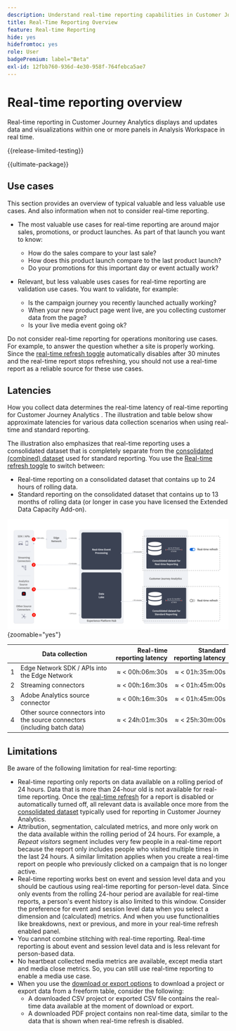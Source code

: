 ```yaml
---
description: Understand real-time reporting capabilities in Customer Journey Analytics.
title: Real-Time Reporting Overview
feature: Real-time Reporting
hide: yes
hidefromtoc: yes
role: User
badgePremium: label="Beta"
exl-id: 12fbb760-936d-4e30-958f-764febca5ae7
---
```

# Real-time reporting overview

Real-time reporting in Customer Journey Analytics displays and updates data and visualizations within one or more panels in Analysis Workspace in real time.

{{release-limited-testing}}

{{ultimate-package}}

## Use cases

This section provides an overview of typical valuable and less valuable use cases. And also information when not to consider real-time reporting.

* The most valuable use cases for real-time reporting are around major sales, promotions, or product launches. 
As part of that launch you want to know:

  * How do the sales compare to your last sale?
  * How does this product launch compare to the last product launch?
  * Do your promotions for this important day or event actually work?

* Relevant, but less valuable uses cases for real-time reporting are validation use cases. 
You want to validate, for example:

  * Is the campaign journey you recently launched actually working?
  * When your new product page went live, are you collecting customer data from the page?
  * Is your live media event going ok?

Do not consider real-time reporting for operations monitoring use cases. For example, to answer the question whether a site is properly working. Since the [real-time refresh toggle](use-real-time.md) automatically disables after 30 minutes and the real-time report stops refreshing, you should not use a real-time report as a reliable source for these use cases.


## Latencies

How you collect data determines the real-time latency of real-time reporting for Customer Journey Analytics . The illustration and table below show approximate latencies for various data collection scenarios when using real-time and standard reporting.

The illustration also emphasizes that real-time reporting uses a consolidated dataset that is completely separate from the [consolidated (combined) dataset](/help/connections/combined-dataset.md) used for standard reporting. You use the [Real-time refresh toggle](use-real-time.md) to switch between: 

* Real-time reporting on a consolidated dataset that contains up to 24 hours of rolling data.
* Standard reporting on the consolidated dataset that contains up to 13 months of rolling data (or longer in case you have licensed the Extended Data Capacity Add-on).

![Real-time reporting](assets/real-time-reporting-latencies.svg){zoomable="yes"}

| | Data collection | Real-time reporting latency | Standard reporting latency |
|:---:|---|--:|--:|
| 1 | Edge Network SDK / APIs into the Edge Network | &approx; &lt; 00h:06m:30s | &approx; &lt; 01h:35m:00s | 
| 2 | Streaming connectors | &approx; &lt; 00h:16m:30s | &approx; &lt; 01h:45m:00s |
| 3 | Adobe Analytics source connector | &approx; &lt; 00h:16m:30s | &approx; &lt; 01h:45m:00s |
| 4 | Other source connectors into the source connectors (including batch data) | &approx; &lt; 24h:01m:30s | &approx; &lt; 25h:30m:00s |

## Limitations

Be aware of the following limitation for real-time reporting:

* Real-time reporting only reports on data available on a rolling period of 24 hours. Data that is more than   24-hour old is not available for real-time reporting. Once the [real-time refresh](use-real-time.md) for a report is disabled or automatically turned off, all relevant data is available once more from the [consolidated dataset](/help/connections/combined-dataset.md) typically used for reporting in Customer Journey Analytics.
* Attribution, segmentation, calculated metrics, and more only work on the data available within the rolling period of 24 hours. For example, a *Repeat visitors* segment includes very few people in a real-time report because the report only includes people who visited multiple times in the last 24 hours. A similar limitation applies when you create a real-time report on people who previously clicked on a campaign that is no longer active.
* Real-time reporting works best on event and session level data and you should be cautious using real-time reporting for person-level data. <!--Need to explain this a bit better --> Since only events from the rolling 24-hour period are available for real-time reports, a person's event history is also limited to this window. Consider the preference for event and session level data when you select a dimension and (calculated) metrics. And when you use functionalities like breakdowns, next or previous, and more in your real-time refresh enabled panel.
* You cannot combine stitching with real-time reporting. <!-- Do we need to explain this in more detail, why? --> Real-time reporting is about event and session level data and is less relevant for person-based data.
* No heartbeat collected media metrics are available, except media start and media close metrics. So, you can still use real-time reporting to enable a media use case.
* When you use the [download or export options](/help/analysis-workspace/export/download-send.md) to download  a project or export data from a freeform table, consider the following:
  * A downloaded CSV project or exported CSV file contains the real-time data available at the moment of download or export.
  * A downloaded PDF project contains non real-time data, similar to the data that is shown when real-time refresh is disabled.
